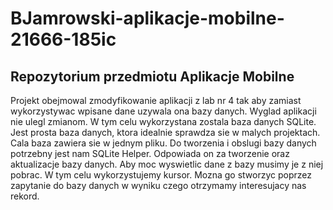 # BJamrowski-aplikacje-mobilne-21666-185ic
## Repozytorium przedmiotu Aplikacje Mobilne

Projekt obejmowal zmodyfikowanie aplikacji z lab nr 4 tak aby zamiast wykorzystywac wpisane dane uzywala ona bazy danych. Wyglad aplikacji nie ulegl zmianom.
W tym celu wykorzystana zostala baza danych SQLite. Jest prosta baza danych, ktora idealnie sprawdza sie w malych projektach. Cala baza zawiera sie w jednym pliku.
Do tworzenia i obslugi bazy danych potrzebny jest nam SQLite Helper. Odpowiada on za tworzenie oraz aktualizacje bazy danych. Aby moc wyswietlic dane z bazy 
musimy je z niej pobrac. W tym celu wykorzystujemy kursor. Mozna go stworzyc poprzez zapytanie do bazy danych w wyniku czego otrzymamy interesujacy nas rekord.
